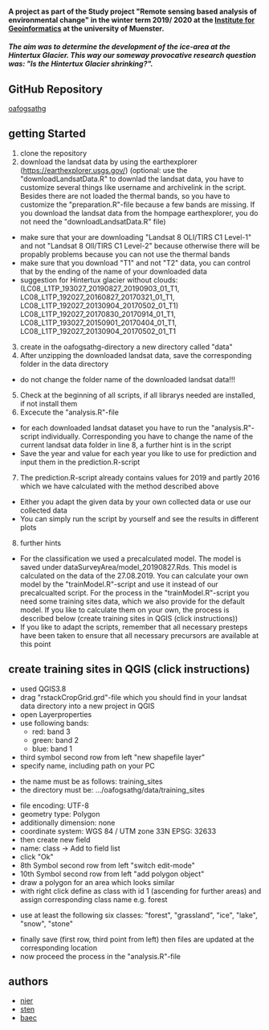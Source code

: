 #### A project as part of the Study project "Remote sensing based analysis of environmental change" in the winter term 2019/ 2020 at the [Institute for Geoinformatics](https://www.ifgi.de) at the university of Muenster.

##### The aim was to determine the development of the ice-area at the Hintertux Glacier. This way  our someway provocative research question was: "Is the Hintertux Glacier shrinking?". 

## GitHub Repository
[oafogsathg](https://github.com/tnier01/oafogsathg)

## getting Started
1. clone the repository
2. download the landsat data by using the earthexplorer (https://earthexplorer.usgs.gov/) (optional: use the "downloadLandsatData.R" to downlad the landsat data, you have to customize several things like username and archivelink in the script. Besides there are not loaded the thermal bands, so you have to customize the "preparation.R"-file because a few bands are missing. If you download the landsat data from the hompage earthexplorer, you do not need the "downloadLandsatData.R" file)
* make sure that your are downloading "Landsat 8 OLI/TIRS C1 Level-1" and not "Landsat 8 OlI/TIRS C1 Level-2" because otherwise there will be propably problems because you can not use the thermal bands
* make sure that you download "T1" and not "T2" data, you can control that by the ending of the name of your downloaded data 
* suggestion for Hintertux glacier without clouds: (LC08_L1TP_193027_20190827_20190903_01_T1, LC08_L1TP_192027_20160827_20170321_01_T1,  	LC08_L1TP_192027_20130904_20170502_01_T1)
LC08_L1TP_192027_20170830_20170914_01_T1, LC08_L1TP_193027_20150901_20170404_01_T1, LC08_L1TP_192027_20130904_20170502_01_T1
3. create in the oafogsathg-directory a new directory called "data"
4. After unzipping the downloaded landsat data, save the corresponding folder in the data directory 
* do not change the folder name of the downloaded landsat data!!!
5. Check at the beginning of all scripts, if all librarys needed are installed, if not install them 
6. Excecute the "analysis.R"-file
* for each downloaded landsat dataset you have to run the "analysis.R"-script individually. Corresponding you have to change the name of the current landsat data folder in line 8, a further hint is in the script
* Save the year and value for each year you like to use for prediction and input them in 
the prediction.R-script 
7. The prediction.R-script already contains values for 2019 and partly 2016 which we have calculated with the method described above
* Either you adapt the given data by your own collected data or use our collected data 
* You can simply run the script by yourself and see the results in different plots 
8. further hints 
* For the classification we used a precalculated model. The model is saved under dataSurveyArea/model_20190827.Rds. This model is calculated on the data of the 27.08.2019. You can calculate your own model by the "trainModel.R"-script and use it instead of our precalcualted script. For the process in the "trainModel.R"-script you need some training sites data, which we also provide for the default model. If you like to calculate them on your own, the process is described below (create training sites in QGIS (click instructions))
* If you like to adapt the scripts, remember that all necessary presteps have been taken to ensure that all necessary precursors are available at this point 

## create training sites in QGIS (click instructions)
- used QGIS3.8
- drag "rstackCropGrid.grd"-file which you should find in your landsat data directory into a new project in QGIS 
- open Layerproperties
- use following bands:
  - red: band 3
  - green: band 2
  - blue: band 1
- third symbol second row from left "new shapefile layer"
- specify name, including path on your PC
* the name must be as follows: training_sites
* the directory must be: .../oafogsathg/data/training_sites
- file encoding: UTF-8
- geometry type: Polygon
- additionally dimension: none 
- coordinate system: WGS 84 / UTM zone 33N EPSG: 32633
- then create new field 
- name: class -> Add to field list 
- click "Ok" 
- 8th Symbol second row from left "switch edit-mode"
- 10th Symbol second row from left "add polygon object"
- draw a polygon for an area which looks similar 
- with right click define as class with id 1 (ascending for further areas) and assign corresponding class name e.g. forest
* use at least the following six classes: "forest", "grassland", "ice", "lake", "snow", "stone"
- finally save (first row, third point from left) then files are updated at the corresponding location 
- now proceed the process in the "analysis.R"-file 

## authors
* [nier](https://github.com/tnier01/)
* [sten](https://github.com/jsten07)
* [baec](https://github.com/Leverkusen)

